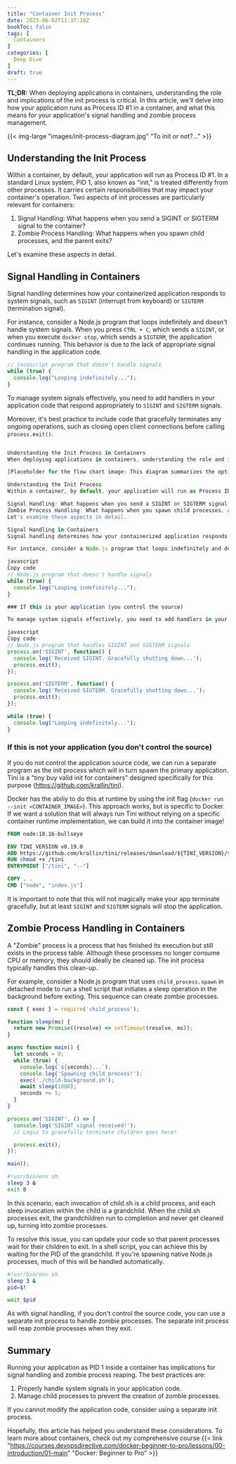 ```yaml
---
title: "Container Init Process"
date: 2023-06-02T11:37:18Z
bookToc: false
tags: [
  Containers
]
categories: [
  Deep Dive
]
draft: true
---
```


**TL;DR:** When deploying applications in containers, understanding the role and implications of the init process is critical. In this article, we'll delve into how your application runs as Process ID #1 in a container, and what this means for your application's signal handling and zombie process management.

{{< img-large "images/init-process-diagram.jpg" "To init or not?..." >}}

<!--more--> 

## Understanding the Init Process

Within a container, by default, your application will run as Process ID #1. In a standard Linux system, PID 1, also known as "init," is treated differently from other processes. It carries certain responsibilities that may impact your container's operation. Two aspects of init processes are particularly relevant for containers:

1. Signal Handling: What happens when you send a SIGINT or SIGTERM signal to the container?
2. Zombie Process Handling: What happens when you spawn child processes, and the parent exits?

Let's examine these aspects in detail.

## Signal Handling in Containers

Signal handling determines how your containerized application responds to system signals, such as `SIGINT` (interrupt from keyboard) or `SIGTERM` (termination signal).

For instance, consider a Node.js program that loops indefinitely and doesn't handle system signals. When you press `CTRL + C`, which sends a `SIGINT`, or when you execute `docker stop`, which sends a `SIGTERM`, the application continues running. This behavior is due to the lack of appropriate signal handling in the application code.

```js
// javascript program that doesn't handle signals
while (true) {
  console.log("Looping indefinitely...");
}
```

To manage system signals effectively, you need to add handlers in your application code that respond appropriately to `SIGINT` and `SIGTERM` signals. 

Moreover, it's best practice to include code that gracefully terminates any ongoing operations, such as closing open client connections before calling `process.exit()`.

```js

Understanding the Init Process in Containers
When deploying applications in containers, understanding the role and implications of the init process is critical. In this article, we'll delve into how your application runs as Process ID #1 in a container, and what this means for your application's signal handling and zombie process management.

[Placeholder for the flow chart image: This diagram summarizes the options for handling the init process in a container.]

Understanding the Init Process
Within a container, by default, your application will run as Process ID #1. In a standard Linux system, PID 1, also known as "init," is treated differently from other processes. It carries certain responsibilities that may impact your container's operation. Two aspects of init processes are particularly relevant for containers:

Signal Handling: What happens when you send a SIGINT or SIGTERM signal to the container?
Zombie Process Handling: What happens when you spawn child processes, and the parent exits?
Let's examine these aspects in detail.

Signal Handling in Containers
Signal handling determines how your containerized application responds to system signals, such as SIGINT (interrupt from keyboard) or SIGTERM (termination signal).

For instance, consider a Node.js program that loops indefinitely and doesn't handle system signals. When you press CTRL + C, which sends a SIGINT, or when you execute docker stop, which sends a SIGTERM, the application continues running. This behavior is due to the lack of appropriate signal handling in the application code.

javascript
Copy code
// Node.js program that doesn't handle signals
while (true) {
  console.log("Looping indefinitely...");
}

### If this is your application (you control the source)

To manage system signals effectively, you need to add handlers in your application code that respond appropriately to SIGINT and SIGTERM signals. Moreover, it's best practice to include code that gracefully terminates any ongoing operations, such as closing open client connections before calling process.exit().

javascript
Copy code
// Node.js program that handles SIGINT and SIGTERM signals
process.on('SIGINT', function() {
  console.log('Received SIGINT. Gracefully shutting down...');
  process.exit();
});

process.on('SIGTERM', function() {
  console.log('Received SIGTERM. Gracefully shutting down...');
  process.exit();
});

while (true) {
  console.log("Looping indefinitely...");
}
```

### If this is not your application (you don't control the source)

If you do not control the application source code, we can run a separate program as the init process which will in turn spawn the primary application. Tini is a "tiny buy valid init for containers" designed specifically for this purpose (https://github.com/krallin/tini).

Docker has the abiliy to do this at runtime by using the init flag (`docker run --init <CONTAINER_IMAGE>`). This approach works, but is specific to Docker. If we want a solution that will always run Tini without relying on a specific container runtime implementation, we can build it into the container image!

```Dockerfile
FROM node:18.16-bullseye

ENV TINI_VERSION v0.19.0
ADD https://github.com/krallin/tini/releases/download/${TINI_VERSION}/tini /tini
RUN chmod +x /tini
ENTRYPOINT ["/tini", "--"]

COPY . .
CMD ["node", "index.js"]
```

It is important to note that this will not magically make your app terminate gracefully, but at least `SIGINT` and `SIGTERM` signals will stop the application.

## Zombie Process Handling in Containers

A "Zombie" process is a process that has finished its execution but still exists in the process table. Although these processes no longer consume CPU or memory, they should ideally be cleaned up. The init process typically handles this clean-up.

For example, consider a Node.js program that uses `child_process.spawn` in detached mode to run a shell script that initiates a sleep operation in the background before exiting. This sequence can create zombie processes.

```js
const { exec } = require('child_process');

function sleep(ms) {
  return new Promise((resolve) => setTimeout(resolve, ms));
}

async function main() {
  let seconds = 0;
  while (true) {
    console.log(`${seconds}...`);
    console.log('Spawning child process!');
    exec('./child-background.sh');
    await sleep(1000);
    seconds += 1;
  }
}

process.on('SIGINT', () => {
  console.log('SIGINT signal received!');
  // Logic to gracefully terminate children goes here!

  process.exit();
});

main();
```

```sh
#!usr/bin/env sh
sleep 3 &
exit 0
```

In this scenario, each invocation of child.sh is a child process, and each sleep invocation within the child is a grandchild. When the child.sh processes exit, the grandchildren run to completion and never get cleaned up, turning into zombie processes.

To resolve this issue, you can update your code so that parent processes wait for their children to exit. In a shell script, you can achieve this by waiting for the PID of the grandchild. If you're spawning native Node.js processes, much of this will be handled automatically.

```sh
#!usr/bin/env sh
sleep 3 &
pid=$!

wait $pid
```

As with signal handling, if you don't control the source code, you can use a separate init process to handle zombie processes. The separate init process will reap zombie processes when they exit.

## Summary
Running your application as PID 1 inside a container has implications for signal handling and zombie process reaping. The best practices are:

1. Properly handle system signals in your application code.
2. Manage child processes to prevent the creation of zombie processes.

If you cannot modify the application code, consider using a separate init process.

Hopefully, this article has helped you understand these considerations. To learn more about containers, check out my comprehensive course {{< link "https://courses.devopsdirective.com/docker-beginner-to-pro/lessons/00-introduction/01-main" "Docker: Beginner to Pro" >}}

